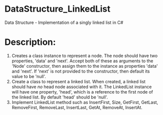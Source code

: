 # DataStructure_LinkedList
Data Structure - Implementation of a singly linked list  in C#
# Description: 
1) Creates a class instance to represent a node. The node should have two properties, 'data' and 'next'. Accept both of these as arguments to the 'Node' constructor, then assign them to the instance as properties 'data' and 'next'. If 'next' is not provided to the constructor, then default its value to be 'null'.
2) Create a class to represent a linked list. When created, a linked list should have *no* head node associated with it. The LinkedList instance will have one property, 'head', which is a reference to the first node of the linked list. By default 'head' should be 'null'.
3) Implement LinkedList method such as InsertFirst, Size, GetFirst, GetLast, RemoveFirst, RemoveLast, InsertLast, GetAt, RemoveAt, InsertAt.
